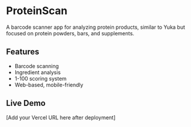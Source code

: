 # ProteinScan

A barcode scanner app for analyzing protein products, similar to Yuka but focused on protein powders, bars, and supplements.

## Features
- Barcode scanning
- Ingredient analysis
- 1-100 scoring system
- Web-based, mobile-friendly

## Live Demo
[Add your Vercel URL here after deployment]